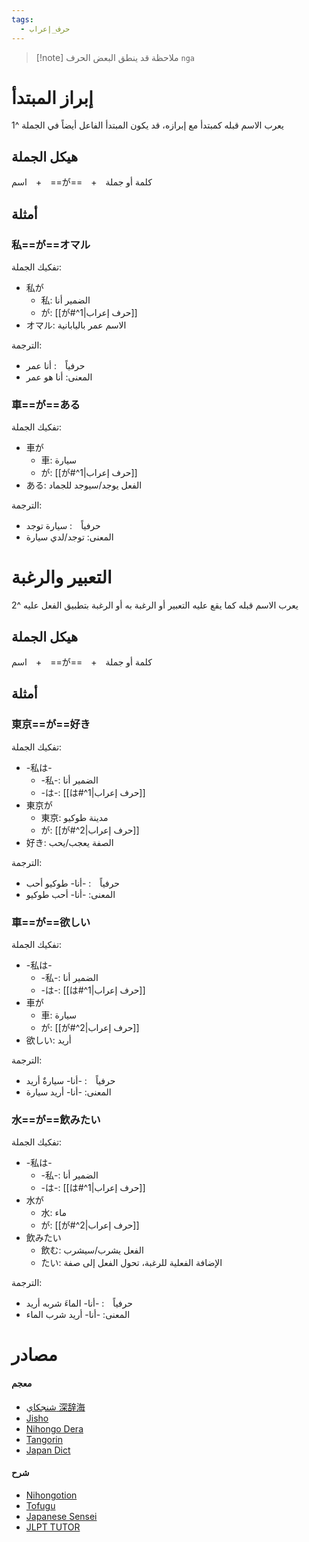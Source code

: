 ```yaml
---
tags:
  - حرف_إعراب
---
```

> [!note] ملاحظة
> قد ينطق البعض الحرف `nga`
# إبراز المبتدأ
يعرب الاسم قبله كمبتدأ مع إبرازه، قد يكون المبتدأ الفاعل أيضاً في الجملة ^1
## هيكل الجملة
اسم　+　==が==　+　كلمة أو جملة
## أمثلة
### 私==が==オマル
تفكيك الجملة:
- 私が
	- 私: الضمير أنا
	- が: [[が#^1|حرف إعراب]]
- オマル: الاسم عمر باليابانية

الترجمة:
- حرفياً　: أنا عمر
- المعنى: أنا هو عمر
### 車==が==ある
تفكيك الجملة:
- 車が
	- 車: سيارة
	- が: [[が#^1|حرف إعراب]]
- ある: الفعل يوجد/سيوجد للجماد

الترجمة:
- حرفياً　: سيارة توجد
- المعنى: توجد/لدي سيارة
# التعبير والرغبة
يعرب الاسم قبله كما يقع عليه التعبير أو الرغبة به أو الرغبة بتطبيق الفعل عليه ^2
## هيكل الجملة
اسم　+　==が==　+　كلمة أو جملة
## أمثلة

### 東京==が==好き
تفكيك الجملة:
- -私は-
	- -私-: الضمير أنا
	- -は-: [[は#^1|حرف إعراب]]
- 東京が
	- 東京: مدينة طوكيو
	- が: [[が#^2|حرف إعراب]]
- 好き: الصفة يعجب/يحب

الترجمة:
- حرفياً　: -أنا- طوكيو أحب
- المعنى: -أنا- أحب طوكيو
### 車==が==欲しい
تفكيك الجملة:
- -私は-
	- -私-: الضمير أنا
	- -は-: [[は#^1|حرف إعراب]]
- 車が
	- 車: سيارة
	- が: [[が#^2|حرف إعراب]]
- 欲しい: أريد

الترجمة:
- حرفياً　: -أنا- سيارةٌ أريد
- المعنى: -أنا- أريد سيارة
### 水==が==飲みたい
تفكيك الجملة:
- -私は-
	- -私-: الضمير أنا
	- -は-: [[は#^1|حرف إعراب]]
- 水が
	- 水: ماء
	- が: [[が#^2|حرف إعراب]]
- 飲みたい
	- 飲む: الفعل يشرب/سيشرب
	- たい: الإضافة الفعلية للرغبة، تحول الفعل إلى صفة

الترجمة:
- حرفياً　: -أنا- الماءَ شربه أريد
- المعنى: -أنا- أريد شرب الماء
# مصادر
#### معجم
- [شنجكاي 深辞海](https://shinjikai.app/#/word/16808)
- [Jisho](https://jisho.org/word/%E3%81%8C)
- [Nihongo Dera](https://nihongodera.com/dictionary/jpen/%E3%81%8C-2)
- [Tangorin](https://tangorin.com/definition/%E3%81%8C)
- [Japan Dict](https://japandict.com/%E3%81%8C)
#### شرح
- [Nihongotion](https://nihongotion.com/grammars/particle-ga)
- [Tofugu](https://tofugu.com/japanese-grammar/particle-ga)
- [Japanese Sensei](https://senseijapanese.com/beginning-with-japanese/japanese-particles-when-to-use-%e3%81%8c-particle)
- [JLPT TUTOR](https://jlpttutor.com/jlpt-n5-grammar-%e3%81%8c-ga-subject-marker-particle)
